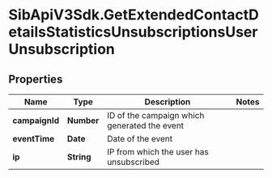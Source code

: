 # SibApiV3Sdk.GetExtendedContactDetailsStatisticsUnsubscriptionsUserUnsubscription

## Properties
Name | Type | Description | Notes
------------ | ------------- | ------------- | -------------
**campaignId** | **Number** | ID of the campaign which generated the event | 
**eventTime** | **Date** | Date of the event | 
**ip** | **String** | IP from which the user has unsubscribed | 


